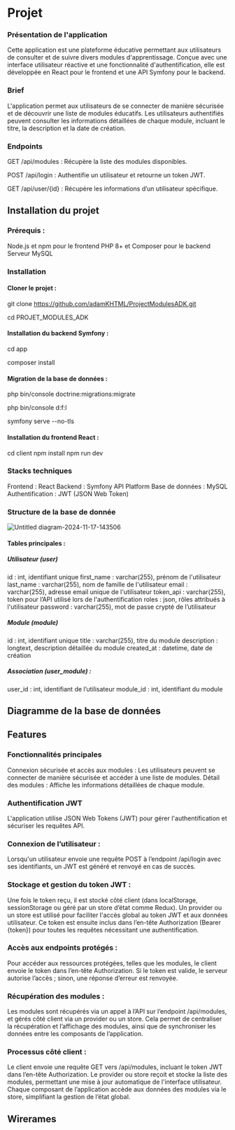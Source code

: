 # Projet 

### Présentation de l'application
Cette application est une plateforme éducative permettant aux utilisateurs de consulter et de suivre divers modules d'apprentissage. Conçue avec une interface utilisateur réactive et une fonctionnalité d'authentification, elle est développée en React pour le frontend et une API Symfony pour le backend.

### Brief
L'application permet aux utilisateurs de se connecter de manière sécurisée et de découvrir une liste de modules éducatifs. Les utilisateurs authentifiés peuvent consulter les informations détaillées de chaque module, incluant le titre, la description et la date de création.

### Endpoints

GET /api/modules : Récupère la liste des modules disponibles.

POST /api/login : Authentifie un utilisateur et retourne un token JWT.

GET /api/user/{id} : Récupère les informations d’un utilisateur spécifique.

## Installation du projet

### Prérequis : 

Node.js et npm pour le frontend
PHP 8+ et Composer pour le backend
Serveur MySQL 

### Installation

#### Cloner le projet :

git clone https://github.com/adamKHTML/ProjectModulesADK.git 

cd PROJET_MODULES_ADK

#### Installation du backend Symfony :

cd app

composer install

#### Migration de la base de données :

php bin/console doctrine:migrations:migrate

 php bin/console d:f:l    

symfony serve --no-tls

#### Installation du frontend React :

cd client
npm install
npm run dev

### Stacks techniques
Frontend : React
Backend : Symfony API Platform
Base de données : MySQL
Authentification : JWT (JSON Web Token)

### Structure de la base de donnée  

![Untitled diagram-2024-11-17-143506](https://github.com/user-attachments/assets/3928c770-cedc-459c-91d5-446eea33bdbf)

#### Tables principales : 

##### Utilisateur (user)

id : int, identifiant unique
first_name : varchar(255), prénom de l'utilisateur
last_name : varchar(255), nom de famille de l'utilisateur
email : varchar(255), adresse email unique de l'utilisateur
token_api : varchar(255), token pour l’API utilisé lors de l'authentification
roles : json, rôles attribués à l'utilisateur
password : varchar(255), mot de passe crypté de l’utilisateur


##### Module (module)

id : int, identifiant unique
title : varchar(255), titre du module
description : longtext, description détaillée du module
created_at : datetime, date de création

##### Association (user_module) : 

user_id : int, identifiant de l’utilisateur
module_id : int, identifiant du module


## Diagramme de la base de données


## Features 

### Fonctionnalités principales

Connexion sécurisée et accès aux modules : Les utilisateurs peuvent se connecter de manière sécurisée et accéder à une liste de modules.
Détail des modules : Affiche les informations détaillées de chaque module.

### Authentification JWT
L'application utilise JSON Web Tokens (JWT) pour gérer l'authentification et sécuriser les requêtes API.

### Connexion de l’utilisateur :

Lorsqu'un utilisateur envoie une requête POST à l’endpoint /api/login avec ses identifiants, un JWT est généré et renvoyé en cas de succès.

### Stockage et gestion du token JWT :

Une fois le token reçu, il est stocké côté client (dans localStorage, sessionStorage ou géré par un store d’état comme Redux).
Un provider ou un store est utilisé pour faciliter l'accès global au token JWT et aux données utilisateur.
Ce token est ensuite inclus dans l’en-tête Authorization (Bearer {token}) pour toutes les requêtes nécessitant une authentification.

### Accès aux endpoints protégés :

Pour accéder aux ressources protégées, telles que les modules, le client envoie le token dans l’en-tête Authorization.
Si le token est valide, le serveur autorise l’accès ; sinon, une réponse d’erreur est renvoyée.

### Récupération des modules : 
Les modules sont récupérés via un appel à l’API sur l’endpoint /api/modules, et gérés côté client via un provider ou un store. Cela permet de centraliser la récupération et l’affichage des modules, ainsi que de synchroniser les données entre les composants de l’application.

### Processus côté client :
Le client envoie une requête GET vers /api/modules, incluant le token JWT dans l’en-tête Authorization.
Le provider ou store reçoit et stocke la liste des modules, permettant une mise à jour automatique de l'interface utilisateur.
Chaque composant de l’application accède aux données des modules via le store, simplifiant la gestion de l’état global.

## Wirerames 





